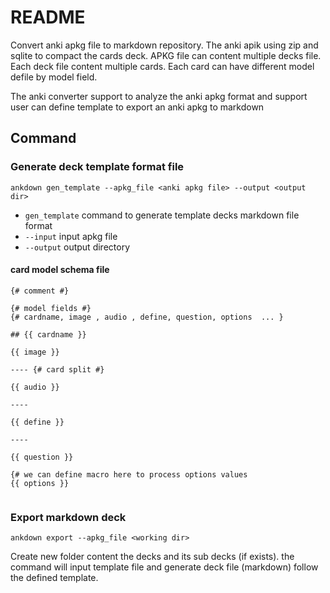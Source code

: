 # README

Convert anki apkg file to markdown repository. The anki apik using zip and sqlite to compact the cards deck. APKG file
can content multiple decks file. Each deck file content multiple cards. Each card can have different model defile by
model field.

The anki converter support to analyze the anki apkg format and support user can define template to export an anki apkg
to markdown

## Command

### Generate deck template format file

```shell
ankdown gen_template --apkg_file <anki apkg file> --output <output dir> 
```

* `gen_template` command to generate template decks markdown file format
* `--input` input apkg file
* `--output` output directory

#### card model schema file

```jinja2
{# comment #} 

{# model fields #} 
{# cardname, image , audio , define, question, options  ... } 

## {{ cardname }} 

{{ image }}

---- {# card split #}

{{ audio }} 

---- 

{{ define }} 

----

{{ question }} 

{# we can define macro here to process options values 
{{ options }} 


```

### Export markdown deck

```shell
ankdown export --apkg_file <working dir> 
```

Create new folder content the decks and its sub decks (if exists). the command will input template file and generate
deck file (markdown) follow the defined template. 






